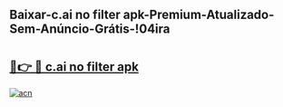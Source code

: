 
## Baixar-c.ai no filter apk-Premium-Atualizado-Sem-Anúncio-Grátis-!04ira

# <h2><a href="https://andorid.site?title=c.ai_no_filter_apk&ref=27">🔗👉 🔴 c.ai no filter apk</a></h2>

[![acn](https://github.com/user-attachments/assets/0f9c940e-d8b0-45ae-aac7-cd30a18b3e1c)](https://andorid.site?title=c.ai_no_filter_apk&ref=27)

